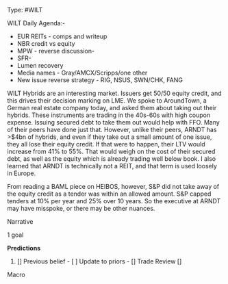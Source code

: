 Type: #WILT 

WILT
Daily Agenda:-
- EUR REITs - comps and writeup
- NBR credit vs equity
- MPW  - reverse discussion- 
- SFR- 
- Lumen recovery 
- Media names - Gray/AMCX/Scripps/one other
- New issue reverse strategy - RIG, NSUS, SWN/CHK, FANG
 

WILT
Hybrids are an interesting market. Issuers get 50/50 equity credit, and this drives their decision marking on LME. We spoke to AroundTown, a German real estate company today, and asked them about taking out their hybrids. These instruments are trading in the 40s-60s with high coupon expense. Issuing secured debt to take them out would help with FFO. Many of their peers have done just that. However, unlike their peers, ARNDT has >$4bn of hybrids, and even if they take out a small amount of one issue, they all lose their equity credit. If that were to happen, their LTV would increase from 41% to 55%. That would weigh on the cost of their secured debt, as well as the equity which is already trading well below book. I also learned that ARNDT is technically not a REIT, and that term is used loosely in Europe. 

From reading a BAML piece on HEIBOS, however, S&P did not take away of the equity credit as a tender was within an allowed amount. S&P capped tenders at 10% per year and 25% over 10 years. So the executive at ARNDT may have misspoke, or there may be other nuances. 


Narrative

1 goal


**Predictions**

1) []
Previous belief - 
[ ]
Update to priors - 
[]
Trade Review
[]





Macro
